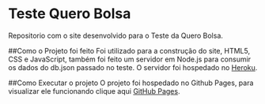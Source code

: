 # Teste Quero Bolsa
Repositorio com o site desenvolvido para o Teste da Quero Bolsa.

##Como o Projeto foi feito
Foi utilizado para a construção do site, HTML5, CSS e JavaScript, também foi feito um servidor em Node.js para consumir os dados do db.json passado no teste. O servidor foi hospedado no [Heroku](https://api-teste-quero-bolsa.herokuapp.com/). 

##Como Executar o projeto
O projeto foi hospedado no Github Pages, para visualizar ele funcionando clique aqui [GitHub Pages](https://raphaelhnl.github.io/teste-quero-bolsa/). 
